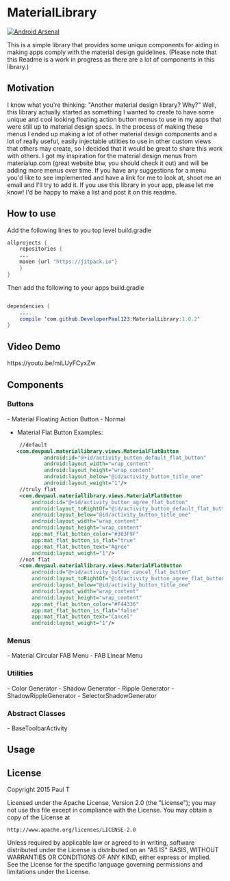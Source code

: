 # MaterialLibrary

[![Android Arsenal](https://img.shields.io/badge/Android%20Arsenal-MaterialLibrary-blue.svg?style=flat)](http://android-arsenal.com/details/1/2594)

This is a simple library that provides some unique components for aiding in making apps comply with the material design guidelines. (Please note that this Readme is a work in progress as there are a lot of components in this library.)

<h2>Motivation</h2>
I know what you're thinking: "Another material design library? Why?" Well, this library actually started as something I wanted to create to have some unique and cool looking floating action button menus to use in my apps that were still up to material design specs. In the process of making these menus I ended up making a lot of other material design components and a lot of really useful, easily injectable utilities to use in other custom views that others may create, so I decided that it would be great to share this work with others. I got my inspiration for the material design menus from materialup.com (great website btw, you should check it out) and will be adding more menus over time. If you have any suggestions for a menu you'd like to see implemented and have a link for me to look at, shoot me an email and I'll try to add it. If you use this library in your app, please let me know! I'd be happy to make a list and post it on this readme. 

<h2>How to use</h2>
Add the following lines to you top level build.gradle

````java
allprojects {
    repositories {
    ...
    maven {url "https://jitpack.io"}
    }
}
````
Then add the following to your apps build.gradle

````java

dependencies {
    ....
    compile 'com.github.DeveloperPaul123:MaterialLibrary:1.0.2'
}
````
<h2>Video Demo</h2>
https://youtu.be/miLUyFCyxZw

<h2>Components</h2>
<h3>Buttons</h3>
- Material Floating Action Button
    - Normal
            
- Material Flat Button
Examples:

````xml
    //default
   <com.devpaul.materiallibrary.views.MaterialFlatButton
            android:id="@+id/activity_button_default_flat_button"
            android:layout_width="wrap_content"
            android:layout_height="wrap_content"
            android:layout_below="@id/activity_button_title_one"
            android:layout_weight="1"/>
    //truly flat
    <com.devpaul.materiallibrary.views.MaterialFlatButton
        android:id="@+id/activity_button_agree_flat_button"
        android:layout_toRightOf="@id/activity_button_default_flat_button"
        android:layout_below="@id/activity_button_title_one"
        android:layout_width="wrap_content"
        android:layout_height="wrap_content"
        app:mat_flat_button_color="#303F9F"
        app:mat_flat_button_is_flat="true"
        app:mat_flat_button_text="Agree"
        android:layout_weight="1"/>
    //not flat
    <com.devpaul.materiallibrary.views.MaterialFlatButton
        android:id="@+id/activity_button_cancel_flat_button"
        android:layout_toRightOf="@id/activity_button_agree_flat_button"
        android:layout_below="@id/activity_button_title_one"
        android:layout_width="wrap_content"
        android:layout_height="wrap_content"
        app:mat_flat_button_color="#F44336"
        app:mat_flat_button_is_flat="false"
        app:mat_flat_button_text="Cancel"
        android:layout_weight="1"/>
````

<h3>Menus</h3>
- Material Circular FAB Menu
- FAB Linear Menu

<h3>Utilities</h3>
- Color Generator
- Shadow Generator
- Ripple Generator
- ShadowRippleGenerator
- SelectorShadowGenerator

<h3>Abstract Classes</h3>
- BaseToolbarActivity

<h2>Usage</h2>

<h2>License</h2>

Copyright 2015 Paul T

Licensed under the Apache License, Version 2.0 (the "License");
you may not use this file except in compliance with the License.
You may obtain a copy of the License at

    http://www.apache.org/licenses/LICENSE-2.0

Unless required by applicable law or agreed to in writing, software
distributed under the License is distributed on an "AS IS" BASIS,
WITHOUT WARRANTIES OR CONDITIONS OF ANY KIND, either express or implied.
See the License for the specific language governing permissions and
limitations under the License.
